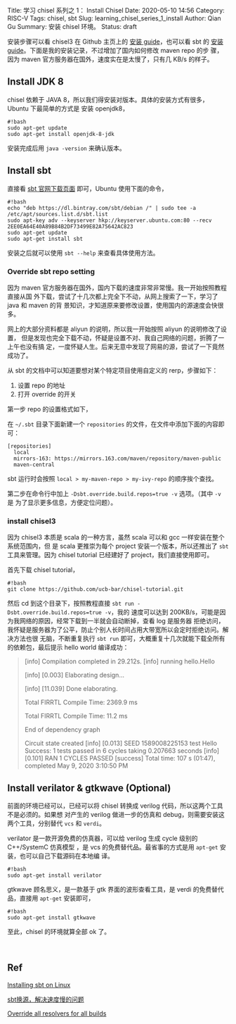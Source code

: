 Title: 学习 chisel 系列之 1： Install Chisel
Date: 2020-05-10 14:56
Category: RISC-V
Tags: chisel, sbt
Slug: learning_chisel_series_1_install
Author: Qian Gu
Summary: 安装 chisel 环境。
Status: draft

安装步骤可以看 chisel3 在 Github 主页上的 [安装 guide][chisel_install]，也可以看 sbt 
的 [安装 guide][sbt_install]。下面是我的安装记录，不过增加了国内如何修改 maven repo 的步
骤，因为 maven 官方服务器在国外，速度实在是太慢了，只有几 KB/s 的样子。

[chisel_install]: https://github.com/freechipsproject/chisel3/blob/master/SETUP.md
[sbt_install]:  https://www.scala-sbt.org/release/docs/Installing-sbt-on-Linux.html

## Install JDK 8

chisel 依赖于 JAVA 8，所以我们得安装对版本。具体的安装方式有很多，Ubuntu 下最简单的方式是
安装 openjdk8，

```
#!bash
sudo apt-get update
sudo apt-get install openjdk-8-jdk
```

安装完成后用 `java -version` 来确认版本。

## Install sbt

直接看 [sbt 官网下载页面][sbt_download] 即可，Ubuntu 使用下面的命令，

```
#!bash
echo "deb https://dl.bintray.com/sbt/debian /" | sudo tee -a /etc/apt/sources.list.d/sbt.list
sudo apt-key adv --keyserver hkp://keyserver.ubuntu.com:80 --recv 2EE0EA64E40A89B84B2DF73499E82A75642AC823
sudo apt-get update
sudo apt-get install sbt
```

[sbt_download]: https://www.scala-sbt.org/download.html


安装之后就可以使用 `sbt --help` 来查看具体使用方法。

### Override sbt repo setting

因为 maven 官方服务器在国外，国内下载的速度非常非常慢。我一开始按照教程直接从国
外下载，尝试了十几次都上完全下不动，从网上搜索了一下，学习了 java 和 maven 的背
景知识，才知道原来要修改设置，使用国内的源速度会快很多。

网上的大部分资料都是 aliyun 的说明，所以我一开始按照 aliyun 的说明修改了设置，
但是发现也完全下载不动，怀疑是设置不对、我自己网络的问题，折腾了一上午也没有搞
定，一度怀疑人生。后来无意中发现了网易的源，尝试了一下竟然成功了。

从 sbt 的文档中可以知道要想对某个特定项目使用自定义的 rerp，步骤如下：

1. 设置 repo 的地址
2. 打开 override 的开关

第一步 repo 的设置格式如下，

在 `~/.sbt` 目录下面新建一个 `repositories` 的文件，在文件中添加下面的内容即可：

```
[repositories]
  local
  mirrors-163: https://mirrors.163.com/maven/repository/maven-public
  maven-central
```
sbt 运行时会按照 `local > my-maven-repo > my-ivy-repo` 的顺序挨个查找。

第二步在命令行中加上 `-Dsbt.override.build.repos=true -v` 选项。（其中 `-v` 是
为了显示更多信息，方便定位问题）。

### install chisel3

因为 chisel3 本质是 scala 的一种方言，虽然 scala 可以和 gcc 一样安装在整个系统范围内，但
是 scala 更推崇为每个 project 安装一个版本，所以还推出了 `sbt` 工具来管理。因为 chisel 
tutorial 已经建好了 project，我们直接使用即可。

首先下载 chisel tutorial，

```
#!bash
git clone https://github.com/ucb-bar/chisel-tutorial.git
```

然后 cd 到这个目录下，按照教程直接 `sbt run -Dsbt.override.build.repos=true -v`，我的
速度可以达到 200KB/s，可能是因为我网络的原因，经常下载到一半就会自动断掉，查看 log 是服务器
拒绝访问，我怀疑是服务器为了公平，防止个别人长时间占用大带宽所以会定时拒绝访问。解决方法也很
无脑，不断重复执行 `sbt run` 即可，大概重复十几次就能下载全所有的依赖包，最后提示
 hello world 编译成功：

> [info]   Compilation completed in 29.212s.
> [info] running hello.Hello 
> 
> [info] [0.003] Elaborating design...
> 
> [info] [11.039] Done elaborating.
> 
> Total FIRRTL Compile Time: 2369.9 ms
> 
> Total FIRRTL Compile Time: 11.2 ms
> 
> End of dependency graph
> 
> Circuit state created
> [info] [0.013] SEED 1589008225153
> test Hello Success: 1 tests passed in 6 cycles taking 0.207663 seconds
> [info] [0.101] RAN 1 CYCLES PASSED
> [success] Total time: 107 s (01:47), completed May 9, 2020 3:10:50 PM

## Install verilator & gtkwave (Optional)

前面的环境已经可以，已经可以将 chisel 转换成 verilog 代码，所以这两个工具不是必须的。如果想
对产生的 verilog 做进一步的仿真和 debug，则需要安装这两个工具，分别替代 `vcs` 和 `verdi`。

verilator 是一款开源免费的仿真器，可以给 verilog 生成 cycle 级别的 C++/SystemC 仿真模型
，是 vcs 的免费替代品。最省事的方式是用 `apt-get` 安装，也可以自己下载源码在本地编
译。

```
#!bash
sudo apt-get install verilator
```

gtkwave 顾名思义，是一款基于 gtk 界面的波形查看工具，是 verdi 的免费替代品，直接用 
`apt-get` 安装即可，

```
#!bash
sudo apt-get install gtkwave
```

至此，chisel 的环境就算全部 ok 了。

<br>

## Ref

[Installing sbt on Linux][sbt_install]

[sbt换源，解决速度慢的问题](https://segmentfault.com/a/1190000021817234)

[Override all resolvers for all builds](https://www.scala-sbt.org/1.x/docs/Library-Management.html#Override+all+resolvers+for+all+builds)
